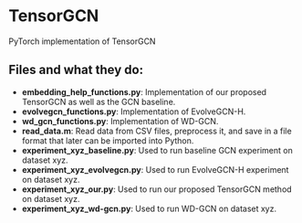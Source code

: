 # TensorGCN
PyTorch implementation of TensorGCN

## Files and what they do:
- **embedding_help_functions.py**: Implementation of our proposed TensorGCN as well as the GCN baseline.
- **evolvegcn_functions.py**: Implementation of EvolveGCN-H.
- **wd_gcn_functions.py**: Implementation of WD-GCN.
- **read_data.m**: Read data from CSV files, preprocess it, and save in a file format that later can be imported into Python.
- **experiment_xyz_baseline.py**: Used to run baseline GCN experiment on dataset xyz.
- **experiment_xyz_evolvegcn.py**: Used to run EvolveGCN-H experiment on dataset xyz.
- **experiment_xyz_our.py**: Used to run our proposed TensorGCN method on dataset xyz.
- **experiment_xyz_wd-gcn.py**: Used to run WD-GCN on dataset xyz.
